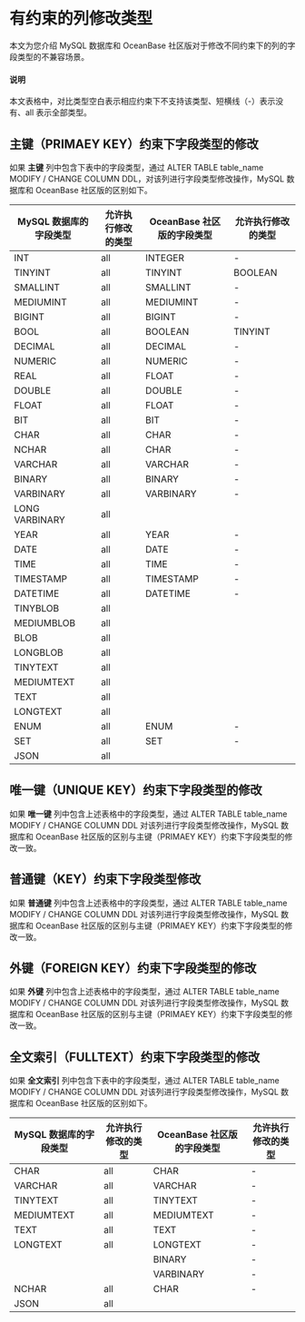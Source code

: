 # 有约束的列修改类型

本文为您介绍 MySQL 数据库和 OceanBase 社区版对于修改不同约束下的列的字段类型的不兼容场景。

  <main id="notice" type='explain'>
    <h4>说明</h4>
    <p>本文表格中，对比类型空白表示相应约束下不支持该类型、短横线（-）表示没有、all 表示全部类型。</p>
  </main>

## 主键（PRIMAEY KEY）约束下字段类型的修改

如果 **主键** 列中包含下表中的字段类型，通过 ALTER TABLE table_name MODIFY / CHANGE COLUMN DDL，对该列进行字段类型修改操作，MySQL 数据库和 OceanBase 社区版的区别如下。

| MySQL 数据库的字段类型      | 允许执行修改的类型 | OceanBase 社区版的字段类型 | 允许执行修改的类型 |
|----------------|-------------------------------------|--------------|-------------------------------------|
| INT            | all                                 | INTEGER      | -                                   |
| TINYINT        | all                                 | TINYINT      | BOOLEAN                             |
| SMALLINT       | all                                 | SMALLINT     | -                                   |
| MEDIUMINT      | all                                 | MEDIUMINT    | -                                   |
| BIGINT         | all                                 | BIGINT       | -                                   |
| BOOL           | all                                 | BOOLEAN      | TINYINT                             |
| DECIMAL        | all                                 | DECIMAL      | -                                   |
| NUMERIC        | all                                 | NUMERIC      | -                                   |
| REAL           | all                                 | FLOAT        | -                                   |
| DOUBLE         | all                                 | DOUBLE       | -                                   |
| FLOAT          | all                                 | FLOAT        | -                                   |
| BIT            | all                                 | BIT          | -                                   |
| CHAR           | all                                 | CHAR         | -                                   |
| NCHAR          | all                                 | CHAR         | -                                   |
| VARCHAR        | all                                 | VARCHAR      | -                                   |
| BINARY         | all                                 | BINARY       | -                                   |
| VARBINARY      | all                                 | VARBINARY    | -                                   |
| LONG VARBINARY | all                                 |              |                                     |
| YEAR           | all                                 | YEAR         | -                                   |
| DATE           | all                                 | DATE         | -                                   |
| TIME           | all                                 | TIME         | -                                   |
| TIMESTAMP      | all                                 | TIMESTAMP    | -                                   |
| DATETIME       | all                                 | DATETIME     | -                                   |
| TINYBLOB       | all                                 |              |                                     |
| MEDIUMBLOB     | all                                 |              |                                     |
| BLOB           | all                                 |              |                                     |
| LONGBLOB       | all                                 |              |                                     |
| TINYTEXT       | all                                 |              |                                     |
| MEDIUMTEXT     | all                                 |              |                                     |
| TEXT           | all                                 |              |                                     |
| LONGTEXT       | all                                 |              |                                     |
| ENUM           | all                                 | ENUM         | -                                   |
| SET            | all                                 | SET          | -                                   |
| JSON           | all                                 |              |                                     |

## 唯一键（UNIQUE KEY）约束下字段类型的修改

如果 **唯一键** 列中包含上述表格中的字段类型，通过 ALTER TABLE table_name MODIFY / CHANGE COLUMN DDL 对该列进行字段类型修改操作，MySQL 数据库和 OceanBase 社区版的区别与主键（PRIMAEY KEY）约束下字段类型的修改一致。

## 普通键（KEY）约束下字段类型修改

如果 **普通键** 列中包含上述表格中的字段类型，通过 ALTER TABLE table_name MODIFY / CHANGE COLUMN DDL 对该列进行字段类型修改操作，MySQL 数据库和 OceanBase 社区版的区别与主键（PRIMAEY KEY）约束下字段类型的修改一致。

## 外键（FOREIGN KEY）约束下字段类型的修改

如果 **外键** 列中包含上述表格中的字段类型，通过 ALTER TABLE table_name MODIFY / CHANGE COLUMN DDL 对该列进行字段类型修改操作，MySQL 数据库和 OceanBase 社区版的区别与主键（PRIMAEY KEY）约束下字段类型的修改一致。

## 全文索引（FULLTEXT）约束下字段类型的修改

如果 **全文索引** 列中包含下表中的字段类型，通过 ALTER TABLE table_name MODIFY / CHANGE COLUMN DDL 对该列进行字段类型修改操作，MySQL 数据库和 OceanBase 社区版的区别如下。

| MySQL 数据库的字段类型      | 允许执行修改的类型 | OceanBase 社区版的字段类型 | 允许执行修改的类型 |
|----------------|-------------------------------------|--------------|-------------------------------------|
| CHAR       | all                                    | CHAR         | -                                      |
| VARCHAR    | all                                    | VARCHAR      | -                                      |
| TINYTEXT   | all                                    | TINYTEXT     | -                                      |
| MEDIUMTEXT | all                                    | MEDIUMTEXT   | -                                      |
| TEXT       | all                                    | TEXT         | -                                      |
| LONGTEXT   | all                                    | LONGTEXT     | -                                      |
|            |                                        | BINARY       | -                                      |
|            |                                        | VARBINARY    | -                                      |
| NCHAR      | all                                    | CHAR         | -                                      |
| JSON       | all                                    |              |                                        |
